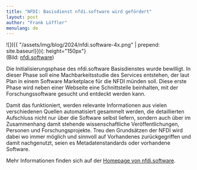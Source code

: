 ```yaml
---
title: "NFDI: Basisdienst nfdi.software wird gefördert"
layout: post
author: "Frank Löffler"
menulang: de
---
```

![]({{ "/assets/img/blog/2024/nfdi.software-4x.png" | prepend: site.baseurl}}){: height="150px"}
<br>(Bild: [nfdi.software](https://base4nfdi.de/projects/nfdi-software))

Die Initialisierungsphase des nfdi.software Basisdienstes wurde bewilligt.
In dieser Phase soll eine Machbarkeitsstudie des Services entstehen, der laut Plan in einem Software Marketplace für die NFDI münden soll.
Diese erste Phase wird neben einer Webseite eine Schnittstelle beinhalten, mit der Forschungssoftware gesucht und entdeckt werden kann.

Damit das funktioniert, werden relevante Informationen aus vielen verschiedenen Quellen automatisiert gesammelt werden, die detaillierten Aufschluss nicht nur über die Software selbst liefern, sondern auch über im Zusammenhang damit stehende wissenschaftliche Veröffentlichungen, Personen und Forschungsprojekte.
Treu den Grundsätzen der NFDI wird dabei wo immer möglich und sinnvoll auf Vorhandenes zurückgegriffen und damit nachgenutzt, seien es Metadatenstandards oder vorhandene Software.

Mehr Informationen finden sich auf der [Homepage von nfdi.software](https://base4nfdi.de/projects/nfdi-software).
